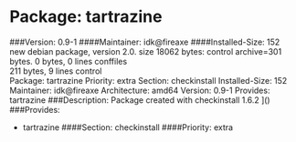 Package: tartrazine 
============= 

###Version: 0.9-1
####Maintainer: idk@fireaxe
####Installed-Size: 152
new debian package, version 2.0.
size 18062 bytes: control archive=301 bytes.
0 bytes,     0 lines      conffiles            
211 bytes,     9 lines      control              
Package: tartrazine
Priority: extra
Section: checkinstall
Installed-Size: 152
Maintainer: idk@fireaxe
Architecture: amd64
Version: 0.9-1
Provides: tartrazine
###Description:
 Package created with checkinstall 1.6.2
]()
###Provides:
  * tartrazine
####Section: checkinstall
####Priority: extra
